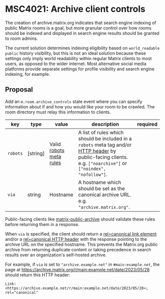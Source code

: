 # MSC4021: Archive client controls

The creation of archive.matrix.org indicates that search engine indexing of public Matrix rooms is a goal, but more
granular control over how rooms should be indexed and displayed in search engine results should be granted to room
admins.

The current solution determines indexing eligibility based on `world_readable` `public` history visibility, but this is
not an ideal solution because these settings only imply world readability within regular Matrix clients to most users,
as opposed to the wider internet. Most alternative social media platforms provide separate settings for profile
visibility and search engine indexing, for example.


## Proposal

Add an `m.room.archive_controls` state event where you can specify information about if and how you would like your
room to be crawled. The room directory must relay this information to clients.

| key | type | value | description | required
|--|--|--|--|--
| `robots` | [string] | Valid [robots meta rules](https://developers.google.com/search/docs/crawling-indexing/robots-meta-tag#directives) | A list of rules which should be included in a `robots` meta tag and/or [HTTP header](https://developers.google.com/search/docs/crawling-indexing/robots-meta-tag#xrobotstag-implementation) by public-facing clients. e.g. `["noarchive"]` or `["noindex", "nofollow"]`.
| `via` | string | Hostname | A hostname which should be set as the canonical archive URL. e.g. `"archive.matrix.org"`.

Public-facing clients like [matrix-public-archive](https://github.com/matrix-org/matrix-public-archive) should validate
these rules before returning them in a response.

When `via` is specified, the client should return a [rel=canonical link element](https://developers.google.com/search/docs/crawling-indexing/consolidate-duplicate-urls#rel-canonical-link-method)
and/or a [rel=canonical HTTP header](https://developers.google.com/search/docs/crawling-indexing/consolidate-duplicate-urls#rel-canonical-header-method)
with the response pointing to the archive URL on the specified hostname. This prevents the Matrix.org public archive
from returning duplicate content or taking precedence in search results over an organization's self-hosted archive.

For example, if `via` is set to `"archive.example.net"` in `#main:example.net`, the page at
https://archive.matrix.org/r/main:example.net/date/2023/05/28 should return this HTTP header:

```
Link: <https://archive.example.net/r/main:example.net/date/2023/05/28>; rel="canonical"
```

